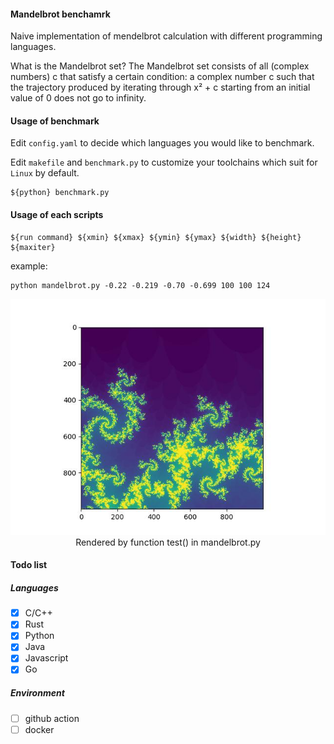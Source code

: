 #### Mandelbrot benchamrk

Naive implementation of mendelbrot calculation with different programming languages.

What is the Mandelbrot set?
The Mandelbrot set consists of all (complex numbers) c that satisfy a certain condition: a complex number c such that the trajectory produced by iterating through x² + c starting from an initial value of 0 does not go to infinity.

#### Usage of benchmark

Edit `config.yaml` to decide which languages you would like to benchmark.

Edit `makefile` and `benchmark.py` to customize your toolchains which suit for `Linux` by default. 

```shell
${python} benchmark.py
```

#### Usage of  each scripts

```shell
${run command} ${xmin} ${xmax} ${ymin} ${ymax} ${width} ${height} ${maxiter}
```

example:

```shell
python mandelbrot.py -0.22 -0.219 -0.70 -0.699 100 100 124
```
<div align="center">
<img src="example.jpg"  />
<br>
Rendered by function test() in mandelbrot.py
</div>

#### Todo list

##### Languages

- [x] C/C++
- [x] Rust
- [x] Python
- [x] Java
- [x] Javascript
- [x] Go

##### Environment

- [ ] github action
- [ ] docker